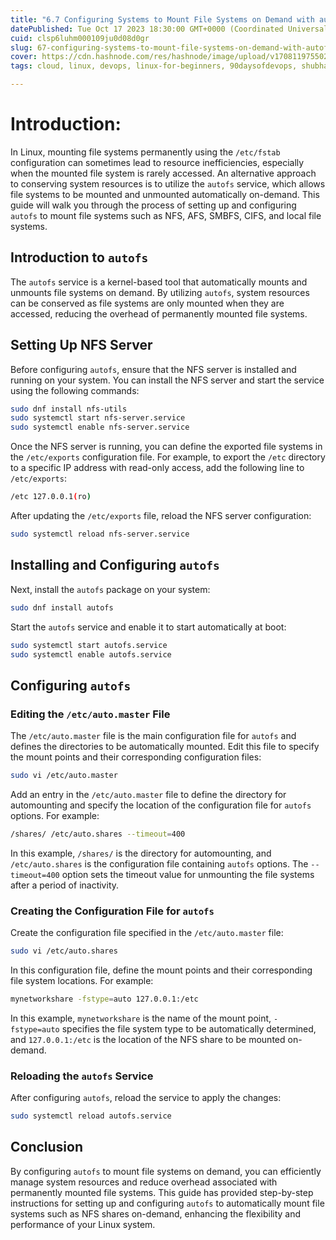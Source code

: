 ```yaml
---
title: "6.7 Configuring Systems to Mount File Systems on Demand with autofs"
datePublished: Tue Oct 17 2023 18:30:00 GMT+0000 (Coordinated Universal Time)
cuid: clsp6luhm000109ju0d08d0gr
slug: 67-configuring-systems-to-mount-file-systems-on-demand-with-autofs
cover: https://cdn.hashnode.com/res/hashnode/image/upload/v1708119755023/729bacd7-390c-4149-99a8-acd1fa76c710.png
tags: cloud, linux, devops, linux-for-beginners, 90daysofdevops, shubhamlondhe, trainwithshubham, lfcs

---
```


# Introduction:

In Linux, mounting file systems permanently using the `/etc/fstab` configuration can sometimes lead to resource inefficiencies, especially when the mounted file system is rarely accessed. An alternative approach to conserving system resources is to utilize the `autofs` service, which allows file systems to be mounted and unmounted automatically on-demand. This guide will walk you through the process of setting up and configuring `autofs` to mount file systems such as NFS, AFS, SMBFS, CIFS, and local file systems.

## Introduction to `autofs`

The `autofs` service is a kernel-based tool that automatically mounts and unmounts file systems on demand. By utilizing `autofs`, system resources can be conserved as file systems are only mounted when they are accessed, reducing the overhead of permanently mounted file systems.

## Setting Up NFS Server

Before configuring `autofs`, ensure that the NFS server is installed and running on your system. You can install the NFS server and start the service using the following commands:

```bash
sudo dnf install nfs-utils
sudo systemctl start nfs-server.service
sudo systemctl enable nfs-server.service
```

Once the NFS server is running, you can define the exported file systems in the `/etc/exports` configuration file. For example, to export the `/etc` directory to a specific IP address with read-only access, add the following line to `/etc/exports`:

```bash
/etc 127.0.0.1(ro)
```

After updating the `/etc/exports` file, reload the NFS server configuration:

```bash
sudo systemctl reload nfs-server.service
```

## Installing and Configuring `autofs`

Next, install the `autofs` package on your system:

```bash
sudo dnf install autofs
```

Start the `autofs` service and enable it to start automatically at boot:

```bash
sudo systemctl start autofs.service
sudo systemctl enable autofs.service
```

## Configuring `autofs`

### Editing the `/etc/auto.master` File

The `/etc/auto.master` file is the main configuration file for `autofs` and defines the directories to be automatically mounted. Edit this file to specify the mount points and their corresponding configuration files:

```bash
sudo vi /etc/auto.master
```

Add an entry in the `/etc/auto.master` file to define the directory for automounting and specify the location of the configuration file for `autofs` options. For example:

```bash
/shares/ /etc/auto.shares --timeout=400
```

In this example, `/shares/` is the directory for automounting, and `/etc/auto.shares` is the configuration file containing `autofs` options. The `--timeout=400` option sets the timeout value for unmounting the file systems after a period of inactivity.

### Creating the Configuration File for `autofs`

Create the configuration file specified in the `/etc/auto.master` file:

```bash
sudo vi /etc/auto.shares
```

In this configuration file, define the mount points and their corresponding file system locations. For example:

```bash
mynetworkshare -fstype=auto 127.0.0.1:/etc
```

In this example, `mynetworkshare` is the name of the mount point, `-fstype=auto` specifies the file system type to be automatically determined, and `127.0.0.1:/etc` is the location of the NFS share to be mounted on-demand.

### Reloading the `autofs` Service

After configuring `autofs`, reload the service to apply the changes:

```bash
sudo systemctl reload autofs.service
```

## Conclusion

By configuring `autofs` to mount file systems on demand, you can efficiently manage system resources and reduce overhead associated with permanently mounted file systems. This guide has provided step-by-step instructions for setting up and configuring `autofs` to automatically mount file systems such as NFS shares on-demand, enhancing the flexibility and performance of your Linux system.